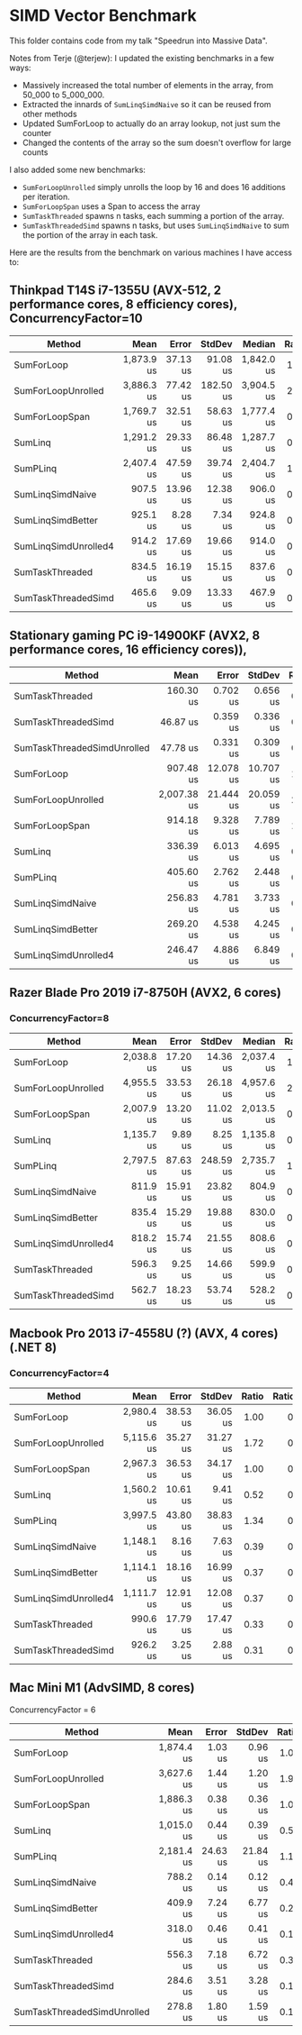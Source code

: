 # SIMD Vector Benchmark

This folder contains code from my talk "Speedrun into Massive Data".

Notes from Terje (@terjew):
I updated the existing benchmarks in a few ways:
- Massively increased the total number of elements in the array, from 50_000 to 5_000_000.
- Extracted the innards of `SumLinqSimdNaive` so it can be reused from other methods
- Updated SumForLoop to actually do an array lookup, not just sum the counter
- Changed the contents of the array so the sum doesn't overflow for large counts

I also added some new benchmarks:
- `SumForLoopUnrolled` simply unrolls the loop by 16 and does 16 additions per iteration.
- `SumForLoopSpan` uses a Span to access the array
- `SumTaskThreaded` spawns n tasks, each summing a portion of the array.
- `SumTaskThreadedSimd` spawns n tasks, but uses `SumLinqSimdNaive` to sum the portion of the array in each task.

Here are the results from the benchmark on various machines I have access to:

## Thinkpad T14S i7-1355U (AVX-512, 2 performance cores, 8 efficiency cores), ConcurrencyFactor=10

| Method               | Mean       | Error    | StdDev    | Median     | Ratio | RatioSD | Rank |
|--------------------- |-----------:|---------:|----------:|-----------:|------:|--------:|-----:|
| SumForLoop           | 1,873.9 us | 37.13 us |  91.08 us | 1,842.0 us |  1.00 |    0.07 |    5 |
| SumForLoopUnrolled   | 3,886.3 us | 77.42 us | 182.50 us | 3,904.5 us |  2.08 |    0.14 |    7 |
| SumForLoopSpan       | 1,769.7 us | 32.51 us |  58.63 us | 1,777.4 us |  0.95 |    0.05 |    5 |
| SumLinq              | 1,291.2 us | 29.33 us |  86.48 us | 1,287.7 us |  0.69 |    0.06 |    4 |
| SumPLinq             | 2,407.4 us | 47.59 us |  39.74 us | 2,404.7 us |  1.29 |    0.06 |    6 |
| SumLinqSimdNaive     |   907.5 us | 13.96 us |  12.38 us |   906.0 us |  0.49 |    0.02 |    3 |
| SumLinqSimdBetter    |   925.1 us |  8.28 us |   7.34 us |   924.8 us |  0.49 |    0.02 |    3 |
| SumLinqSimdUnrolled4 |   914.2 us | 17.69 us |  19.66 us |   914.0 us |  0.49 |    0.03 |    3 |
| SumTaskThreaded      |   834.5 us | 16.19 us |  15.15 us |   837.6 us |  0.45 |    0.02 |    2 |
| SumTaskThreadedSimd  |   465.6 us |  9.09 us |  13.33 us |   467.9 us |  0.25 |    0.01 |    1 |

## Stationary gaming PC i9-14900KF (AVX2, 8 performance cores, 16 efficiency cores)), 

| Method                      | Mean        | Error     | StdDev    | Ratio | RatioSD | Rank |
|---------------------------- |------------:|----------:|----------:|------:|--------:|-----:|
| SumTaskThreaded             |   160.30 us |  0.702 us |  0.656 us |  0.18 |    0.00 |    2 |
| SumTaskThreadedSimd         |    46.87 us |  0.359 us |  0.336 us |  0.05 |    0.00 |    1 |
| SumTaskThreadedSimdUnrolled |    47.78 us |  0.331 us |  0.309 us |  0.05 |    0.00 |    1 |
| SumForLoop                  |   907.48 us | 12.078 us | 10.707 us |  1.00 |    0.02 |    6 |
| SumForLoopUnrolled          | 2,007.38 us | 21.444 us | 20.059 us |  2.21 |    0.03 |    7 |
| SumForLoopSpan              |   914.18 us |  9.328 us |  7.789 us |  1.01 |    0.01 |    6 |
| SumLinq                     |   336.39 us |  6.013 us |  4.695 us |  0.37 |    0.01 |    4 |
| SumPLinq                    |   405.60 us |  2.762 us |  2.448 us |  0.45 |    0.01 |    5 |
| SumLinqSimdNaive            |   256.83 us |  4.781 us |  3.733 us |  0.28 |    0.01 |    3 |
| SumLinqSimdBetter           |   269.20 us |  4.538 us |  4.245 us |  0.30 |    0.01 |    3 |
| SumLinqSimdUnrolled4        |   246.47 us |  4.886 us |  6.849 us |  0.27 |    0.01 |    3 |

## Razer Blade Pro 2019 i7-8750H (AVX2, 6 cores)
### ConcurrencyFactor=8

| Method               | Mean       | Error    | StdDev    | Median     | Ratio | RatioSD | Rank |
|--------------------- |-----------:|---------:|----------:|-----------:|------:|--------:|-----:|
| SumForLoop           | 2,038.8 us | 17.20 us |  14.36 us | 2,037.4 us |  1.00 |    0.01 |    4 |
| SumForLoopUnrolled   | 4,955.5 us | 33.53 us |  26.18 us | 4,957.6 us |  2.43 |    0.02 |    6 |
| SumForLoopSpan       | 2,007.9 us | 13.20 us |  11.02 us | 2,013.5 us |  0.98 |    0.01 |    4 |
| SumLinq              | 1,135.7 us |  9.89 us |   8.25 us | 1,135.8 us |  0.56 |    0.01 |    3 |
| SumPLinq             | 2,797.5 us | 87.63 us | 248.59 us | 2,735.7 us |  1.37 |    0.12 |    5 |
| SumLinqSimdNaive     |   811.9 us | 15.91 us |  23.82 us |   804.9 us |  0.40 |    0.01 |    2 |
| SumLinqSimdBetter    |   835.4 us | 15.29 us |  19.88 us |   830.0 us |  0.41 |    0.01 |    2 |
| SumLinqSimdUnrolled4 |   818.2 us | 15.74 us |  21.55 us |   808.6 us |  0.40 |    0.01 |    2 |
| SumTaskThreaded      |   596.3 us |  9.25 us |  14.66 us |   599.9 us |  0.29 |    0.01 |    1 |
| SumTaskThreadedSimd  |   562.7 us | 18.23 us |  53.74 us |   528.2 us |  0.28 |    0.03 |    1 |

## Macbook Pro 2013 i7-4558U (?) (AVX, 4 cores) (.NET 8)
### ConcurrencyFactor=4
| Method               | Mean       | Error    | StdDev   | Ratio | RatioSD | Rank |
|--------------------- |-----------:|---------:|---------:|------:|--------:|-----:|
| SumForLoop           | 2,980.4 us | 38.53 us | 36.05 us |  1.00 |    0.02 |    5 |
| SumForLoopUnrolled   | 5,115.6 us | 35.27 us | 31.27 us |  1.72 |    0.02 |    7 |
| SumForLoopSpan       | 2,967.3 us | 36.53 us | 34.17 us |  1.00 |    0.02 |    5 |
| SumLinq              | 1,560.2 us | 10.61 us |  9.41 us |  0.52 |    0.01 |    4 |
| SumPLinq             | 3,997.5 us | 43.80 us | 38.83 us |  1.34 |    0.02 |    6 |
| SumLinqSimdNaive     | 1,148.1 us |  8.16 us |  7.63 us |  0.39 |    0.01 |    3 |
| SumLinqSimdBetter    | 1,114.1 us | 18.16 us | 16.99 us |  0.37 |    0.01 |    3 |
| SumLinqSimdUnrolled4 | 1,111.7 us | 12.91 us | 12.08 us |  0.37 |    0.01 |    3 |
| SumTaskThreaded      |   990.6 us | 17.79 us | 17.47 us |  0.33 |    0.01 |    2 |
| SumTaskThreadedSimd  |   926.2 us |  3.25 us |  2.88 us |  0.31 |    0.00 |    1 |

## Mac Mini M1 (AdvSIMD, 8 cores)
ConcurrencyFactor = 6

| Method                      | Mean       | Error    | StdDev   | Ratio | Rank |
|---------------------------- |-----------:|---------:|---------:|------:|-----:|
| SumForLoop                  | 1,874.4 us |  1.03 us |  0.96 us |  1.00 |    7 |
| SumForLoopUnrolled          | 3,627.6 us |  1.44 us |  1.20 us |  1.94 |    9 |
| SumForLoopSpan              | 1,886.3 us |  0.38 us |  0.36 us |  1.01 |    7 |
| SumLinq                     | 1,015.0 us |  0.44 us |  0.39 us |  0.54 |    6 |
| SumPLinq                    | 2,181.4 us | 24.63 us | 21.84 us |  1.16 |    8 |
| SumLinqSimdNaive            |   788.2 us |  0.14 us |  0.12 us |  0.42 |    5 |
| SumLinqSimdBetter           |   409.9 us |  7.24 us |  6.77 us |  0.22 |    3 |
| SumLinqSimdUnrolled4        |   318.0 us |  0.46 us |  0.41 us |  0.17 |    2 |
| SumTaskThreaded             |   556.3 us |  7.18 us |  6.72 us |  0.30 |    4 |
| SumTaskThreadedSimd         |   284.6 us |  3.51 us |  3.28 us |  0.15 |    1 |
| SumTaskThreadedSimdUnrolled |   278.8 us |  1.80 us |  1.59 us |  0.15 |    1 |

